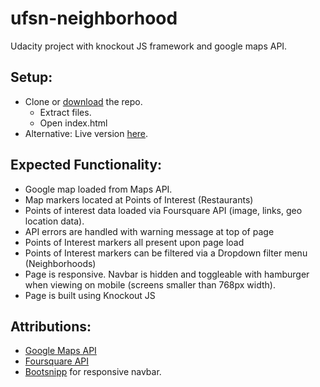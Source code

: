 # ufsn-neighborhood

Udacity project with knockout JS framework and google maps API.

## Setup:
* Clone or [download](https://github.com/cardvark/neighborhood-map-udacity/archive/master.zip) the repo.
  * Extract files.
  * Open index.html
* Alternative: Live version [here](https://cardvark.github.io/neighborhood-map-udacity/).

## Expected Functionality:
* Google map loaded from Maps API.
* Map markers located at Points of Interest (Restaurants)
* Points of interest data loaded via Foursquare API (image, links, geo location data).
* API errors are handled with warning message at top of page
* Points of Interest markers all present upon page load
* Points of Interest markers can be filtered via a Dropdown filter menu (Neighborhoods)
* Page is responsive.  Navbar is hidden and toggleable with hamburger when viewing on mobile (screens smaller than 768px width).
* Page is built using Knockout JS

## Attributions:
* [Google Maps API](https://developers.google.com/maps/)
* [Foursquare API](https://developer.foursquare.com/)
* [Bootsnipp](http://bootsnipp.com/snippets/featured/admin-side-menu) for responsive navbar.